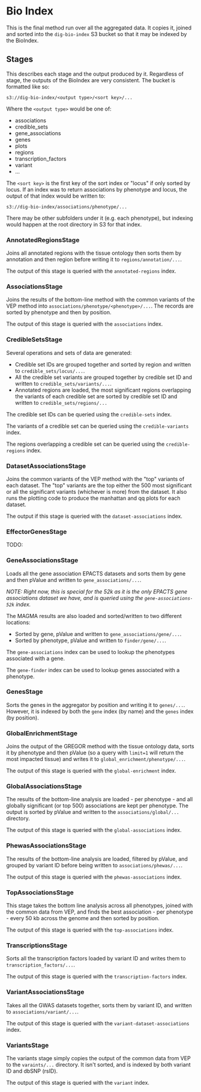 # Bio Index

This is the final method run over all the aggregated data. It copies it, joined and sorted into the `dig-bio-index` S3 bucket so that it may be indexed by the BioIndex.

## Stages

This describes each stage and the output produced by it. Regardless of stage, the outputs of the BioIndex are very consistent. The bucket is formatted like so:

```
s3://dig-bio-index/<output type>/<sort key>/...
```

Where the `<output type>` would be one of:

* associations
* credible_sets
* gene_associations
* genes
* plots
* regions
* transcription_factors
* variant
* ...

The `<sort key>` is the first key of the sort index or "locus" if only sorted by locus. If an index was to return associations by phenotype and locus, the output of that index would be written to:

```
s3://dig-bio-index/associations/phenotype/...
```

There may be other subfolders under it (e.g. each phenotype), but indexing would happen at the root directory in S3 for that index.

### AnnotatedRegionsStage

Joins all annotated regions with the tissue ontology then sorts them by annotation and then region before writing it to `regions/annotation/...`.

The output of this stage is queried with the `annotated-regions` index.

### AssociationsStage

Joins the results of the bottom-line method with the common variants of the VEP method into `associations/phenotype/<phenotype>/...`. The records are sorted by phenotype and then by position.

The output of this stage is queried with the `associations` index.

### CredibleSetsStage

Several operations and sets of data are generated:

* Credible set IDs are grouped together and sorted by region and written to `credible_sets/locus/...`.
* All the credible set variants are grouped together by credible set ID and written to `credible_sets/variants/...`.
* Annotated regions are loaded, the most significant regions overlapping the variants of each credible set are sorted by credible set ID and written to `credible_sets/regions/...`

The credible set IDs can be queried using the `credible-sets` index.

The variants of a credible set can be queried using the `credible-variants` index.

The regions overlapping a credible set can be queried using the `credible-regions` index.

### DatasetAssociationsStage

Joins the common variants of the VEP method with the "top" variants of each dataset. The "top" variants are the top either the 500 most significant or all the significant variants (whichever is more) from the dataset. It also runs the plotting code to produce the manhattan and qq plots for each dataset.

The output if this stage is queried with the `dataset-associations` index.

### EffectorGenesStage

TODO:

### GeneAssociationsStage

Loads all the gene association EPACTS datasets and sorts them by gene and then pValue and written to `gene_associations/...`.

_NOTE: Right now, this is special for the 52k as it is the only EPACTS gene associations dataset we have, and is queried using the `gene-associations-52k` index._

The MAGMA results are also loaded and sorted/written to two different locations:

* Sorted by gene, pValue and written to `gene_associations/gene/...`.
* Sorted by phenotype, pValue and written to `finder/gene/...`.

The `gene-associations` index can be used to lookup the phenotypes associated with a gene.

The `gene-finder` index can be used to lookup genes associated with a phenotype.

### GenesStage

Sorts the genes in the aggregator by position and writing it to `genes/...`. However, it is indexed by both the `gene` index (by name) and the `genes` index (by position).

### GlobalEnrichmentStage

Joins the output of the GREGOR method with the tissue ontology data, sorts it by phenotype and then pValue (so a query with `limit=1` will return the most impacted tissue) and writes it to `global_enrichment/phenotype/...`.

The output of this stage is queried with the `global-enrichment` index.

### GlobalAssociationsStage

The results of the bottom-line analysis are loaded - per phenotype - and all globally significant (or top 500) associations are kept per phenotype. The output is sorted by pValue and written to the `associations/global/...` directory.

The output of this stage is queried with the `global-associations` index.

### PhewasAssociationsStage

The results of the bottom-line analysis are loaded, filtered by pValue, and grouped by variant ID before being written to `associations/phewas/...`.

The output of this stage is queried with the `phewas-associations` index.

### TopAssociationsStage

This stage takes the bottom line analysis across all phenotypes, joined with the common data from VEP, and finds the best association - per phenotype - every 50 kb across the genome and then sorted by position.

The output of this stage is queried with the `top-associations` index.

### TranscriptionsStage

Sorts all the transcription factors loaded by variant ID and writes them to `transcription_factors/...`.

The output of this stage is queried with the `transcription-factors` index.

### VariantAssociationsStage

Takes all the GWAS datasets together, sorts them by variant ID, and written to `associations/variant/...`.

The output of this stage is queried with the `variant-dataset-associations` index.

### VariantsStage

The variants stage simply copies the output of the common data from VEP to the `varaints/...` directory. It isn't sorted, and is indexed by both variant ID and dbSNP (rsID).

The output of this stage is queried with the `variant` index.
